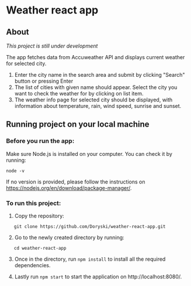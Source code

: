 # Weather react app

## About

*This project is still under development*

The app fetches data from Accuweather API and displays current weather for selected city.
1. Enter the city name in the search area and submit by clicking "Search" button or pressing Enter
2. The list of cities with given name should appear. Select the city you want to check the weather for by clicking on list item.
3. The weather info page for selected city should be displayed, with information about temperature, rain, wind speed, sunrise and sunset.

## Running project on your local machine

### Before you run the app:

Make sure Node.js is installed on your computer. You can check it by running:

```
node -v
```

If no version is provided, please follow the instructions on https://nodejs.org/en/download/package-manager/.

### To run this project:

1. Copy the repository:

```
   git clone https://github.com/Doryski/weather-react-app.git
```

2. Go to the newly created directory by running:

```
   cd weather-react-app
```

3. Once in the directory, run `npm install` to install all the required dependencies.

4. Lastly run `npm start` to start the application on http://localhost:8080/.